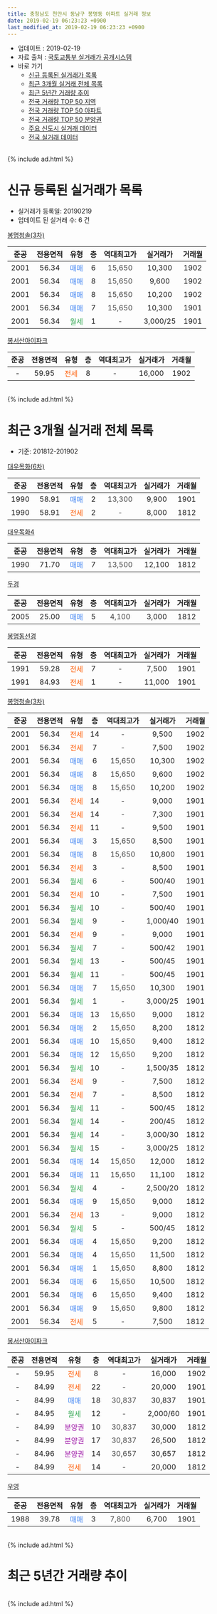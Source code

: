 ```yaml
---
title: 충청남도 천안시 동남구 봉명동 아파트 실거래 정보
date: 2019-02-19 06:23:23 +0900
last_modified_at: 2019-02-19 06:23:23 +0900
---
```


* 업데이트 : 2019-02-19
* 자료 출처 : [국토교통부 실거래가 공개시스템](http://rt.molit.go.kr)
* 바로 가기
    * [신규 등록된 실거래가 목록](#신규-등록된-실거래가-목록)
    * [최근 3개월 실거래 전체 목록](#최근-3개월-실거래-전체-목록)
    * [최근 5년간 거래량 추이](#최근-5년간-거래량-추이)
    * [전국 거래량 TOP 50 지역](https://inasie.github.io/apt-trade-info/최근-3개월-전국에서-가장-거래가-많이-발생한-지역)
    * [전국 거래량 TOP 50 아파트](https://inasie.github.io/apt-trade-info/최근-3개월-전국에서-가장-거래가-많이-발생한-아파트)
    * [전국 거래량 TOP 50 분양권](https://inasie.github.io/apt-trade-info/최근-3개월-전국에서-가장-거래가-많이-발생한-분양권)
    * [주요 신도시 실거래 데이터](https://inasie.github.io/apt-trade-info/주요-신도시)
    * [전국 실거래 데이터](https://inasie.github.io/apt-trade-info/전국)
<br>
{% include ad.html %}
<br>

# 신규 등록된 실거래가 목록
* 실거래가 등록일: 20190219
* 업데이트 된 실거래 수: 6 건


[봉명청솔(3차)](https://search.naver.com/search.naver?query=%EC%B6%A9%EC%B2%AD%EB%82%A8%EB%8F%84+%EC%B2%9C%EC%95%88%EC%8B%9C+%EB%8F%99%EB%82%A8%EA%B5%AC+%EB%B4%89%EB%AA%85%EB%8F%99+%EB%B4%89%EB%AA%85%EC%B2%AD%EC%86%94%283%EC%B0%A8%29)

|준공|전용면적|유형|층|역대최고가|실거래가|거래월|
|:---:|:---:|:---:|:---:|:---:|:---:|:---:|
|2001|56.34|<span style="color:#4285f3">매매</span>|6|<span style="color:#444444">15,650</span>|10,300|1902|
|2001|56.34|<span style="color:#4285f3">매매</span>|8|<span style="color:#444444">15,650</span>|9,600|1902|
|2001|56.34|<span style="color:#4285f3">매매</span>|8|<span style="color:#444444">15,650</span>|10,200|1902|
|2001|56.34|<span style="color:#4285f3">매매</span>|7|<span style="color:#444444">15,650</span>|10,300|1901|
|2001|56.34|<span style="color:#34a853">월세</span>|1|<span style="color:#444444">-</span>|3,000/25|1901|

[봉서산아이파크](https://search.naver.com/search.naver?query=%EC%B6%A9%EC%B2%AD%EB%82%A8%EB%8F%84+%EC%B2%9C%EC%95%88%EC%8B%9C+%EB%8F%99%EB%82%A8%EA%B5%AC+%EB%B4%89%EB%AA%85%EB%8F%99+%EB%B4%89%EC%84%9C%EC%82%B0%EC%95%84%EC%9D%B4%ED%8C%8C%ED%81%AC)

|준공|전용면적|유형|층|역대최고가|실거래가|거래월|
|:---:|:---:|:---:|:---:|:---:|:---:|:---:|
|-|59.95|<span style="color:#ff5a00">전세</span>|8|<span style="color:#444444">-</span>|16,000|1902|


<br>
{% include ad.html %}
<br>

# 최근 3개월 실거래 전체 목록
* 기준: 201812-201902


[대우목화(6차)](https://search.naver.com/search.naver?query=%EC%B6%A9%EC%B2%AD%EB%82%A8%EB%8F%84+%EC%B2%9C%EC%95%88%EC%8B%9C+%EB%8F%99%EB%82%A8%EA%B5%AC+%EB%B4%89%EB%AA%85%EB%8F%99+%EB%8C%80%EC%9A%B0%EB%AA%A9%ED%99%94%286%EC%B0%A8%29)

|준공|전용면적|유형|층|역대최고가|실거래가|거래월|
|:---:|:---:|:---:|:---:|:---:|:---:|:---:|
|1990|58.91|<span style="color:#4285f3">매매</span>|2|<span style="color:#444444">13,300</span>|9,900|1901|
|1990|58.91|<span style="color:#ff5a00">전세</span>|2|<span style="color:#444444">-</span>|8,000|1812|

[대우목화4](https://search.naver.com/search.naver?query=%EC%B6%A9%EC%B2%AD%EB%82%A8%EB%8F%84+%EC%B2%9C%EC%95%88%EC%8B%9C+%EB%8F%99%EB%82%A8%EA%B5%AC+%EB%B4%89%EB%AA%85%EB%8F%99+%EB%8C%80%EC%9A%B0%EB%AA%A9%ED%99%944)

|준공|전용면적|유형|층|역대최고가|실거래가|거래월|
|:---:|:---:|:---:|:---:|:---:|:---:|:---:|
|1990|71.70|<span style="color:#4285f3">매매</span>|7|<span style="color:#444444">13,500</span>|12,100|1812|

[두경](https://search.naver.com/search.naver?query=%EC%B6%A9%EC%B2%AD%EB%82%A8%EB%8F%84+%EC%B2%9C%EC%95%88%EC%8B%9C+%EB%8F%99%EB%82%A8%EA%B5%AC+%EB%B4%89%EB%AA%85%EB%8F%99+%EB%91%90%EA%B2%BD)

|준공|전용면적|유형|층|역대최고가|실거래가|거래월|
|:---:|:---:|:---:|:---:|:---:|:---:|:---:|
|2005|25.00|<span style="color:#4285f3">매매</span>|5|<span style="color:#444444">4,100</span>|3,000|1812|

[봉명동선경](https://search.naver.com/search.naver?query=%EC%B6%A9%EC%B2%AD%EB%82%A8%EB%8F%84+%EC%B2%9C%EC%95%88%EC%8B%9C+%EB%8F%99%EB%82%A8%EA%B5%AC+%EB%B4%89%EB%AA%85%EB%8F%99+%EB%B4%89%EB%AA%85%EB%8F%99%EC%84%A0%EA%B2%BD)

|준공|전용면적|유형|층|역대최고가|실거래가|거래월|
|:---:|:---:|:---:|:---:|:---:|:---:|:---:|
|1991|59.28|<span style="color:#ff5a00">전세</span>|7|<span style="color:#444444">-</span>|7,500|1901|
|1991|84.93|<span style="color:#ff5a00">전세</span>|1|<span style="color:#444444">-</span>|11,000|1901|

[봉명청솔(3차)](https://search.naver.com/search.naver?query=%EC%B6%A9%EC%B2%AD%EB%82%A8%EB%8F%84+%EC%B2%9C%EC%95%88%EC%8B%9C+%EB%8F%99%EB%82%A8%EA%B5%AC+%EB%B4%89%EB%AA%85%EB%8F%99+%EB%B4%89%EB%AA%85%EC%B2%AD%EC%86%94%283%EC%B0%A8%29)

|준공|전용면적|유형|층|역대최고가|실거래가|거래월|
|:---:|:---:|:---:|:---:|:---:|:---:|:---:|
|2001|56.34|<span style="color:#ff5a00">전세</span>|14|<span style="color:#444444">-</span>|9,500|1902|
|2001|56.34|<span style="color:#ff5a00">전세</span>|7|<span style="color:#444444">-</span>|7,500|1902|
|2001|56.34|<span style="color:#4285f3">매매</span>|6|<span style="color:#444444">15,650</span>|10,300|1902|
|2001|56.34|<span style="color:#4285f3">매매</span>|8|<span style="color:#444444">15,650</span>|9,600|1902|
|2001|56.34|<span style="color:#4285f3">매매</span>|8|<span style="color:#444444">15,650</span>|10,200|1902|
|2001|56.34|<span style="color:#ff5a00">전세</span>|14|<span style="color:#444444">-</span>|9,000|1901|
|2001|56.34|<span style="color:#ff5a00">전세</span>|14|<span style="color:#444444">-</span>|7,300|1901|
|2001|56.34|<span style="color:#ff5a00">전세</span>|11|<span style="color:#444444">-</span>|9,500|1901|
|2001|56.34|<span style="color:#4285f3">매매</span>|3|<span style="color:#444444">15,650</span>|8,500|1901|
|2001|56.34|<span style="color:#4285f3">매매</span>|8|<span style="color:#444444">15,650</span>|10,800|1901|
|2001|56.34|<span style="color:#ff5a00">전세</span>|3|<span style="color:#444444">-</span>|8,500|1901|
|2001|56.34|<span style="color:#34a853">월세</span>|6|<span style="color:#444444">-</span>|500/40|1901|
|2001|56.34|<span style="color:#ff5a00">전세</span>|10|<span style="color:#444444">-</span>|7,500|1901|
|2001|56.34|<span style="color:#34a853">월세</span>|10|<span style="color:#444444">-</span>|500/40|1901|
|2001|56.34|<span style="color:#34a853">월세</span>|9|<span style="color:#444444">-</span>|1,000/40|1901|
|2001|56.34|<span style="color:#ff5a00">전세</span>|9|<span style="color:#444444">-</span>|9,000|1901|
|2001|56.34|<span style="color:#34a853">월세</span>|7|<span style="color:#444444">-</span>|500/42|1901|
|2001|56.34|<span style="color:#34a853">월세</span>|13|<span style="color:#444444">-</span>|500/45|1901|
|2001|56.34|<span style="color:#34a853">월세</span>|11|<span style="color:#444444">-</span>|500/45|1901|
|2001|56.34|<span style="color:#4285f3">매매</span>|7|<span style="color:#444444">15,650</span>|10,300|1901|
|2001|56.34|<span style="color:#34a853">월세</span>|1|<span style="color:#444444">-</span>|3,000/25|1901|
|2001|56.34|<span style="color:#4285f3">매매</span>|13|<span style="color:#444444">15,650</span>|9,000|1812|
|2001|56.34|<span style="color:#4285f3">매매</span>|2|<span style="color:#444444">15,650</span>|8,200|1812|
|2001|56.34|<span style="color:#4285f3">매매</span>|10|<span style="color:#444444">15,650</span>|9,400|1812|
|2001|56.34|<span style="color:#4285f3">매매</span>|12|<span style="color:#444444">15,650</span>|9,200|1812|
|2001|56.34|<span style="color:#34a853">월세</span>|10|<span style="color:#444444">-</span>|1,500/35|1812|
|2001|56.34|<span style="color:#ff5a00">전세</span>|9|<span style="color:#444444">-</span>|7,500|1812|
|2001|56.34|<span style="color:#ff5a00">전세</span>|7|<span style="color:#444444">-</span>|8,500|1812|
|2001|56.34|<span style="color:#34a853">월세</span>|11|<span style="color:#444444">-</span>|500/45|1812|
|2001|56.34|<span style="color:#34a853">월세</span>|14|<span style="color:#444444">-</span>|200/45|1812|
|2001|56.34|<span style="color:#34a853">월세</span>|14|<span style="color:#444444">-</span>|3,000/30|1812|
|2001|56.34|<span style="color:#34a853">월세</span>|15|<span style="color:#444444">-</span>|3,000/25|1812|
|2001|56.34|<span style="color:#4285f3">매매</span>|14|<span style="color:#444444">15,650</span>|12,000|1812|
|2001|56.34|<span style="color:#4285f3">매매</span>|11|<span style="color:#444444">15,650</span>|11,100|1812|
|2001|56.34|<span style="color:#34a853">월세</span>|4|<span style="color:#444444">-</span>|2,500/20|1812|
|2001|56.34|<span style="color:#4285f3">매매</span>|9|<span style="color:#444444">15,650</span>|9,000|1812|
|2001|56.34|<span style="color:#ff5a00">전세</span>|13|<span style="color:#444444">-</span>|9,000|1812|
|2001|56.34|<span style="color:#34a853">월세</span>|5|<span style="color:#444444">-</span>|500/45|1812|
|2001|56.34|<span style="color:#4285f3">매매</span>|4|<span style="color:#444444">15,650</span>|9,200|1812|
|2001|56.34|<span style="color:#4285f3">매매</span>|4|<span style="color:#444444">15,650</span>|11,500|1812|
|2001|56.34|<span style="color:#4285f3">매매</span>|1|<span style="color:#444444">15,650</span>|8,800|1812|
|2001|56.34|<span style="color:#4285f3">매매</span>|6|<span style="color:#444444">15,650</span>|10,500|1812|
|2001|56.34|<span style="color:#4285f3">매매</span>|6|<span style="color:#444444">15,650</span>|9,400|1812|
|2001|56.34|<span style="color:#4285f3">매매</span>|9|<span style="color:#444444">15,650</span>|9,800|1812|
|2001|56.34|<span style="color:#ff5a00">전세</span>|5|<span style="color:#444444">-</span>|7,500|1812|


<script async src="//pagead2.googlesyndication.com/pagead/js/adsbygoogle.js"></script>
<!-- 기본 -->
<ins class="adsbygoogle"
     style="display:block"
     data-ad-client="ca-pub-2446590836940007"
     data-ad-slot="1659523306"
     data-ad-format="auto"
     data-full-width-responsive="true"></ins>
<script>
(adsbygoogle = window.adsbygoogle || []).push({});
</script>


[봉서산아이파크](https://search.naver.com/search.naver?query=%EC%B6%A9%EC%B2%AD%EB%82%A8%EB%8F%84+%EC%B2%9C%EC%95%88%EC%8B%9C+%EB%8F%99%EB%82%A8%EA%B5%AC+%EB%B4%89%EB%AA%85%EB%8F%99+%EB%B4%89%EC%84%9C%EC%82%B0%EC%95%84%EC%9D%B4%ED%8C%8C%ED%81%AC)

|준공|전용면적|유형|층|역대최고가|실거래가|거래월|
|:---:|:---:|:---:|:---:|:---:|:---:|:---:|
|-|59.95|<span style="color:#ff5a00">전세</span>|8|<span style="color:#444444">-</span>|16,000|1902|
|-|84.99|<span style="color:#ff5a00">전세</span>|22|<span style="color:#444444">-</span>|20,000|1901|
|-|84.99|<span style="color:#4285f3">매매</span>|18|<span style="color:#444444">30,837</span>|30,837|1901|
|-|84.95|<span style="color:#34a853">월세</span>|12|<span style="color:#444444">-</span>|2,000/60|1901|
|-|84.99|<span style="color:#9C11A5">분양권</span>|10|<span style="color:#444444">30,837</span>|30,000|1812|
|-|84.99|<span style="color:#9C11A5">분양권</span>|17|<span style="color:#444444">30,837</span>|26,500|1812|
|-|84.96|<span style="color:#9C11A5">분양권</span>|14|<span style="color:#444444">30,657</span>|30,657|1812|
|-|84.99|<span style="color:#ff5a00">전세</span>|14|<span style="color:#444444">-</span>|20,000|1812|

[우영](https://search.naver.com/search.naver?query=%EC%B6%A9%EC%B2%AD%EB%82%A8%EB%8F%84+%EC%B2%9C%EC%95%88%EC%8B%9C+%EB%8F%99%EB%82%A8%EA%B5%AC+%EB%B4%89%EB%AA%85%EB%8F%99+%EC%9A%B0%EC%98%81)

|준공|전용면적|유형|층|역대최고가|실거래가|거래월|
|:---:|:---:|:---:|:---:|:---:|:---:|:---:|
|1988|39.78|<span style="color:#4285f3">매매</span>|3|<span style="color:#444444">7,800</span>|6,700|1901|


<br>
{% include ad.html %}
<br>

# 최근 5년간 거래량 추이


<div style="width:100%;">
    <canvas id="deal_progress" height="200"></canvas>
</div>

<script>
new Chart(document.getElementById("deal_progress"), {
    type: 'line',
    data: {
        labels: ['201402','201403','201404','201405','201406','201407','201408','201409','201410','201411','201412','201501','201502','201503','201504','201505','201506','201507','201508','201509','201510','201511','201512','201601','201602','201603','201604','201605','201606','201607','201608','201609','201610','201611','201612','201701','201702','201703','201704','201705','201706','201707','201708','201709','201710','201711','201712','201801','201802','201803','201804','201805','201806','201807','201808','201809','201810','201811','201812','201901','201902'],
        datasets: [{
            label: '매매',
            pointRadius: 1,
            data: [23, 24, 14, 18, 9, 19, 34, 23, 26, 18, 6, 16, 16, 27, 16, 20, 11, 13, 16, 7, 9, 11, 12, 15, 6, 19, 10, 16, 17, 15, 21, 15, 10, 16, 11, 11, 11, 17, 14, 14, 24, 14, 11, 16, 7, 12, 9, 11, 11, 28, 13, 22, 11, 12, 11, 17, 11, 12, 18, 6, 3],
            borderColor: "rgba(255, 201, 14, 1)",
            backgroundColor: "rgba(255, 201, 14, 0.5)",
            fill: false,
            lineTension: 0
        },{
            label: '전월세',
            pointRadius: 1,
            data: [15, 25, 19, 18, 20, 19, 19, 20, 25, 15, 13, 24, 12, 16, 13, 13, 18, 17, 11, 10, 11, 8, 13, 15, 13, 15, 17, 10, 14, 17, 15, 12, 22, 14, 9, 13, 12, 13, 14, 14, 13, 15, 14, 17, 15, 15, 13, 16, 11, 16, 9, 13, 12, 9, 10, 12, 16, 7, 13, 17, 3],
            borderColor: "rgba(0, 141, 185, 1)",
            backgroundColor: "rgba(0, 141, 185, 0.5)",
            fill: false,
            lineTension: 0
        }
        ]
    },
    options: {
        responsive: true,
        title: {
            display: false
        },
        tooltips: {
            mode: 'index',
            intersect: false
        },
        hover: {
            mode: 'nearest',
            intersect: true
        },
        scales: {
            xAxes: [{
                display: true,
                scaleLabel: {
                    display: true,
                    labelString: '년/월'
                }
            }],
            yAxes: [{
                display: true,
                ticks: {
                    suggestedMin: 0,
                },
                scaleLabel: {
                    display: true,
                    labelString: '실거래 수'
                }
            }]
        }
    }
});

</script>


<br>
{% include ad.html %}
<br>

